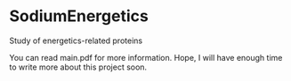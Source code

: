 # SodiumEnergetics
Study of energetics-related proteins

You can read main.pdf for more information. Hope, I will have enough time to write more about this project soon.
